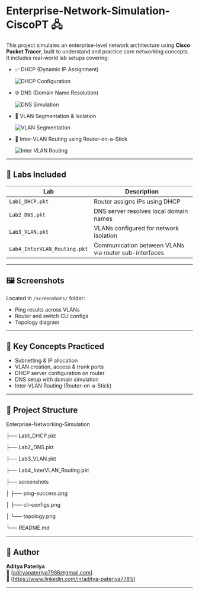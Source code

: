 # Enterprise-Network-Simulation-CiscoPT 🖧

This project simulates an enterprise-level network architecture using **Cisco Packet Tracer**, built to understand and practice core networking concepts. It includes real-world lab setups covering:

- ✅ DHCP (Dynamic IP Assignment)
  
  ![DHCP Configuration](https://github.com/user-attachments/assets/8fbc04c7-0dac-4268-a242-6d23db0534b7)
  
- 🌐 DNS (Domain Name Resolution)

  ![DNS Simulation](https://github.com/user-attachments/assets/4e545a74-281c-4db3-82ff-7d57ca9076ac)

- 🔄 VLAN Segmentation & Isolation

  ![VLAN Segmentation](https://github.com/user-attachments/assets/5f34faae-00e3-4202-a613-cc636d50d1fc)

- 📡 Inter-VLAN Routing using Router-on-a-Stick

  ![Inter VLAN Routing](https://github.com/user-attachments/assets/4c5c8c7b-dcb6-45dd-bfb2-63208f6e5435)

---

## 🔧 Labs Included

| Lab | Description |
|-----|-------------|
| `Lab1_DHCP.pkt` | Router assigns IPs using DHCP |
| `Lab2_DNS.pkt`  | DNS server resolves local domain names |
| `Lab3_VLAN.pkt` | VLANs configured for network isolation |
| `Lab4_InterVLAN_Routing.pkt` | Communication between VLANs via router sub-interfaces |

---

## 🖼️ Screenshots

Located in `/screenshots/` folder:
- Ping results across VLANs
- Router and switch CLI configs
- Topology diagram

---

## 🎯 Key Concepts Practiced

- Subnetting & IP allocation
- VLAN creation, access & trunk ports
- DHCP server configuration on router
- DNS setup with domain simulation
- Inter-VLAN Routing (Router-on-a-Stick)

---

## 📁 Project Structure

Enterprise-Networking-Simulation

├── Lab1_DHCP.pkt

├── Lab2_DNS.pkt

├── Lab3_VLAN.pkt

├── Lab4_InterVLAN_Routing.pkt

├── screenshots

│   ├── ping-success.png

│   ├── cli-configs.png

│   └── topology.png

└── README.md

---

## 🙌 Author
**Aditya Pateriya**  
📧 [adityapateriya7986@gmail.com]  
🔗 [https://www.linkedin.com/in/aditya-pateriya7781/]

---

